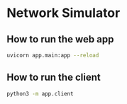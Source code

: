 # Network Simulator

## How to run the web app
```bash
uvicorn app.main:app --reload
```

## How to run the client
```bash
python3 -m app.client
```